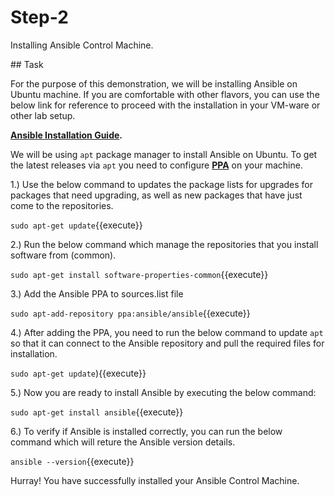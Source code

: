 # Step-2

Installing Ansible Control Machine.

## Task

For the purpose of this demonstration, we will be installing Ansible on Ubuntu machine. If you are comfortable with other flavors, you can use the below link for reference to proceed with the installation in your VM-ware or other lab setup.

**[Ansible Installation Guide](https://docs.ansible.com/ansible/latest/installation_guide/intro_installation.html).**

We will be using `apt` package manager to install Ansible on Ubuntu. To get the latest releases via `apt` you need to configure **[PPA](https://askubuntu.com/questions/4983/what-are-ppas-and-how-do-i-use-them/4990#4990)** on your machine. 

1.) Use the below command to updates the package lists for upgrades for packages that need upgrading, as well as new packages that have just come to the repositories. 

`sudo apt-get update`{{execute}}

2.) Run the below command which manage the repositories that you install software from (common).

`sudo apt-get install software-properties-common`{{execute}}

3.) Add the Ansible PPA to sources.list file

`sudo apt-add-repository ppa:ansible/ansible`{{execute}}

4.) After adding the PPA, you need to run the below command to update `apt` so that it can connect to the Ansible repository and pull the required files for installation.

`sudo apt-get update`){{execute}}

5.) Now you are ready to install Ansible by executing the below command:

`sudo apt-get install ansible`{{execute}}

6.) To verify if Ansible is installed correctly, you can run the below command which will reture the Ansible version details.

`ansible --version`{{execute}}

Hurray! You have successfully installed your Ansible Control Machine.